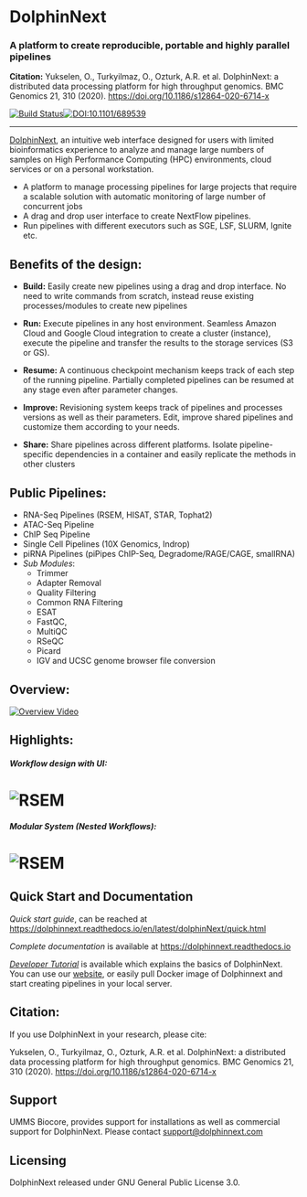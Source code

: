 # DolphinNext

### A platform to create reproducible, portable and highly parallel pipelines

**Citation:** Yukselen, O., Turkyilmaz, O., Ozturk, A.R. et al. DolphinNext: a distributed data processing platform for high throughput genomics. BMC Genomics 21, 310 (2020). https://doi.org/10.1186/s12864-020-6714-x

[![Build Status](https://api.travis-ci.com/UMMS-Biocore/dolphinnext.svg?branch=master)](https://api.travis-ci.com/UMMS-Biocore/dolphinnext)[![DOI:10.1101/689539](https://zenodo.org/badge/DOI/10.1101/689539.svg)](https://doi.org/10.1101/689539)

-----

[DolphinNext](https://dolphinnext.umassmed.edu/), an intuitive web interface designed for users with limited bioinformatics experience to analyze and manage large numbers of samples on High Performance Computing (HPC) environments, cloud services or on a personal workstation. 

* A platform to manage processing pipelines for large projects that require a scalable solution with automatic monitoring of large number of concurrent jobs
* A drag and drop user interface to create NextFlow pipelines.
* Run pipelines with different executors such as SGE, LSF, SLURM, Ignite etc. 

## Benefits of the design:

* **Build:** Easily create new pipelines using a drag and drop interface. No need to write commands from scratch, instead reuse existing processes/modules to create new pipelines

* **Run:** Execute pipelines in any host environment. Seamless Amazon Cloud and Google Cloud integration to create a cluster (instance), execute the pipeline and transfer the results to the storage services (S3 or GS).

* **Resume:** A continuous checkpoint mechanism keeps track of each step of the running pipeline. Partially completed pipelines can be resumed at any stage even after parameter changes.

* **Improve:** Revisioning system keeps track of pipelines and processes versions as well as their parameters. Edit, improve shared pipelines and customize them according to your needs.

* **Share:** Share pipelines across different platforms. Isolate pipeline-specific dependencies in a container and easily replicate the methods in other clusters


## Public Pipelines: 

* RNA-Seq Pipelines (RSEM, HISAT, STAR, Tophat2)
* ATAC-Seq Pipeline
* ChIP Seq Pipeline
* Single Cell Pipelines (10X Genomics, Indrop)
* piRNA Pipelines (piPipes ChIP-Seq, Degradome/RAGE/CAGE, smallRNA)
* *Sub Modules*:
    * Trimmer
    * Adapter Removal
    * Quality Filtering
    * Common RNA Filtering
    * ESAT
    * FastQC, 
    * MultiQC
    * RSeQC
    * Picard
    * IGV and UCSC genome browser file conversion

## Overview:

[![Overview Video](https://raw.githubusercontent.com/UMMS-Biocore/dolphinnext/master/docs/dolphinNext/dolphinnext_images/youtube-overview.png)](https://www.youtube.com/watch?v=1ak1m5pvkw4&t)

## Highlights:

##### Workflow design with UI:

# ![RSEM](https://raw.githubusercontent.com/UMMS-Biocore/dolphinnext/master/docs/dolphinNext/dolphinnext_images/pipeline_rsem.png)

##### Modular System (Nested Workflows):

# ![RSEM](https://raw.githubusercontent.com/UMMS-Biocore/dolphinnext/master/docs/dolphinNext/dolphinnext_images/pipeline_rsem_nested.png)

## Quick Start and Documentation

*Quick start guide*, can be reached at https://dolphinnext.readthedocs.io/en/latest/dolphinNext/quick.html

*Complete documentation* is available at https://dolphinnext.readthedocs.io

[*Developer Tutorial*](https://github.com/UMMS-Biocore/dolphinnext-tutorial) is available which explains the basics of DolphinNext. You can use our [website](https://dolphinnext.umassmed.edu/), or easily pull Docker image of Dolphinnext and start creating pipelines in your local server.

## Citation:

If you use DolphinNext in your research, please cite:

Yukselen, O., Turkyilmaz, O., Ozturk, A.R. et al. DolphinNext: a distributed data processing platform for high throughput genomics. BMC Genomics 21, 310 (2020). https://doi.org/10.1186/s12864-020-6714-x

## Support

UMMS Biocore, provides support for installations as well as commercial support for DolphinNext. Please contact support@dolphinnext.com


## Licensing

DolphinNext released under GNU General Public License 3.0.

